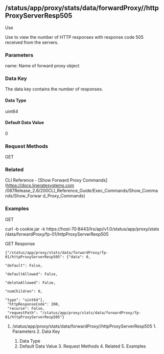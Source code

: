 ## /status/app/proxy/stats/data/forwardProxy/<name>/httpProxyServerResp505

Use

Use to view the number of HTTP responses with response code 505 received from
the servers.

### Parameters

name: Name of forward proxy object

### Data Key

The data key contains the number of responses.

#### Data Type

uint64

#### Default Data Value

0

### Request Methods

GET

### Related

CLI Reference - [Show Forward Proxy Commands](https://docs.lineratesystems.com
/087Release_2.6/200CLI_Reference_Guide/Exec_Commands/Show_Commands/Show_Forwar
d_Proxy_Commands)

### Examples

GET

curl -b cookie.jar -k https://host-70:8443/lrs/api/v1.0/status/app/proxy/stats
/data/forwardProxy/fp-01/httpProxyServerResp505

GET Response

    
    {"/status/app/proxy/stats/data/forwardProxy/fp-01/httpProxyServerResp505": {"data": 0,
                                                                                 "default": False,
                                                                                 "defaultAllowed": False,
                                                                                 "deleteAllowed": False,
                                                                                 "numChildren": 0,
                                                                                 "type": "uint64"},
     "httpResponseCode": 200,
     "recurse": False,
     "requestPath": "/status/app/proxy/stats/data/forwardProxy/fp-01/httpProxyServerResp505"}
    

  1. /status/app/proxy/stats/data/forwardProxy/<name>/httpProxyServerResp505
    1. Parameters
    2. Data Key
      1. Data Type
      2. Default Data Value
    3. Request Methods
    4. Related
    5. Examples

